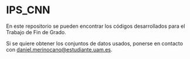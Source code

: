 # IPS_CNN
En este repositorio se pueden encontrar los códigos desarrollados para el Trabajo de Fin de Grado.

Si se quiere obtener los conjuntos de datos usados, ponerse en contacto con daniel.merinocano@estudiante.uam.es.
